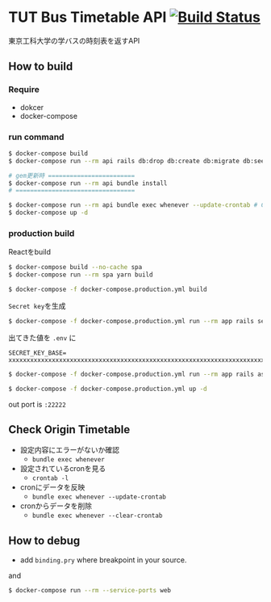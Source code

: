 # TUT Bus Timetable API [![Build Status](https://travis-ci.org/sskmy1024y/TUTBusTimetableAPI.svg?branch=develop)](https://travis-ci.org/sskmy1024y/TUTBusTimetableAPI)

東京工科大学の学バスの時刻表を返すAPI

## How to build

### Require

* dokcer
* docker-compose

### run command

```bash
$ docker-compose build
$ docker-compose run --rm api rails db:drop db:create db:migrate db:seed

# gem更新時 ========================
$ docker-compose run --rm api bundle install
# =================================

$ docker-compose run --rm api bundle exec whenever --update-crontab # Cron on
$ docker-compose up -d
```

### production build

Reactをbuild

```bash
$ docker-compose build --no-cache spa
$ docker-compose run --rm spa yarn build

$ docker-compose -f docker-compose.production.yml build
```

`Secret key`を生成

```bash
$ docker-compose -f docker-compose.production.yml run --rm app rails secret
```

出てきた値を `.env` に

```enviroment
SECRET_KEY_BASE= xxxxxxxxxxxxxxxxxxxxxxxxxxxxxxxxxxxxxxxxxxxxxxxxxxxxxxxxxxxxxxxxxxxxxxxxxxxxxxxxxxxxxxxxxxxxxxxxxxxxxxxxxxxxxxxxxxxxxxxxxxxxxxxx
```

```bash
$ docker-compose -f docker-compose.production.yml run --rm app rails assets:precompile RAILS_ENV=production

$ docker-compose -f docker-compose.production.yml up -d
```

out port is `:22222`

## Check Origin Timetable

* 設定内容にエラーがないか確認
  * `bundle exec whenever`
* 設定されているcronを見る
  * `crontab -l`
* cronにデータを反映
  * `bundle exec whenever --update-crontab`
* cronからデータを削除
  * `bundle exec whenever --clear-crontab`

## How to debug

* add `binding.pry` where breakpoint in your source.

and 

```bash
$ docker-compose run --rm --service-ports web
```
